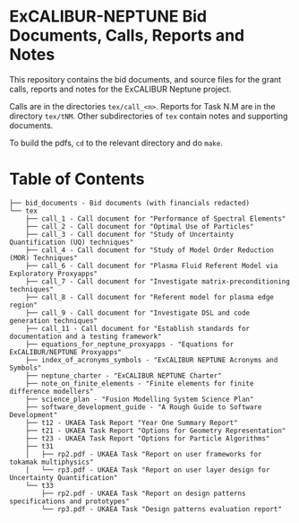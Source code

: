 ExCALIBUR-NEPTUNE Bid Documents, Calls, Reports and Notes
=========================================================

This repository contains the bid documents, and source files for the grant
calls, reports and notes for the ExCALIBUR Neptune project.

Calls are in the directories `tex/call_<n>`.
Reports for Task N.M are in the directory `tex/tNM`.
Other subdirectories of `tex` contain notes and supporting documents.

To build the pdfs, `cd` to the relevant directory and do `make`.

Table of Contents
=================

```
├── bid_documents - Bid documents (with financials redacted)  
└── tex  
    ├── call_1 - Call document for "Performance of Spectral Elements"  
    ├── call_2 - Call document for "Optimal Use of Particles"  
    ├── call_3 - Call document for "Study of Uncertainty Quantification (UQ) techniques"  
    ├── call_4 - Call document for "Study of Model Order Reduction (MOR) Techniques"  
    ├── call_6 - Call document for "Plasma Fluid Referent Model via Exploratory Proxyapps"  
    ├── call_7 - Call document for "Investigate matrix-preconditioning techniques"  
    ├── call_8 - Call document for "Referent model for plasma edge region"  
    ├── call_9 - Call document for "Investigate DSL and code generation techniques"  
    ├── call_11 - Call document for "Establish standards for documentation and a testing framework"  
    ├── equations_for_neptune_proxyapps - "Equations for ExCALIBUR/NEPTUNE Proxyapps"  
    ├── index_of_acronyms_symbols - "ExCALIBUR NEPTUNE Acronyms and Symbols"  
    ├── neptune_charter - "ExCALIBUR NEPTUNE Charter"  
    ├── note_on_finite_elements - "Finite elements for finite difference modellers"  
    ├── science_plan - "Fusion Modelling System Science Plan"  
    ├── software_development_guide - "A Rough Guide to Software Development"  
    ├── t12 - UKAEA Task Report "Year One Summary Report"  
    ├── t21 - UKAEA Task Report "Options for Geometry Representation"  
    ├── t23 - UKAEA Task Report "Options for Particle Algorithms"  
    ├── t31  
    │   ├── rp2.pdf - UKAEA Task "Report on user frameworks for tokamak multiphysics"  
    │   └── rp3.pdf - UKAEA Task "Report on user layer design for Uncertainty Quantification"  
    └── t33  
        ├── rp2.pdf - UKAEA Task "Report on design patterns specifications and prototypes"  
        └── rp3.pdf - UKAEA Task "Design patterns evaluation report"
```
